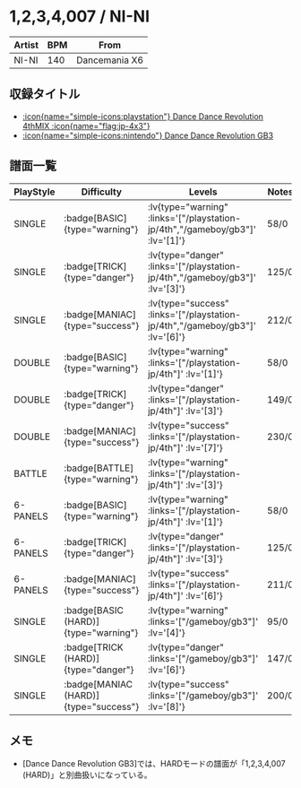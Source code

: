# 1,2,3,4,007 / NI-NI

|Artist|BPM|From|
|------|---|----|
|NI-NI|140|Dancemania X6|

## 収録タイトル

- [ :icon{name="simple-icons:playstation"} Dance Dance Revolution 4thMIX :icon{name="flag:jp-4x3"} ](/playstation-jp/4th)
- [ :icon{name="simple-icons:nintendo"} Dance Dance Revolution GB3](/gameboy/gb3)

## 譜面一覧

|PlayStyle|Difficulty|Levels|Notes|Movie|
|---------|----------|------|-----|-----|
|SINGLE| :badge[BASIC]{type="warning"} | :lv{type="warning" :links='["/playstation-jp/4th","/gameboy/gb3"]' :lv='[1]'} |58/0||
|SINGLE| :badge[TRICK]{type="danger"} | :lv{type="danger" :links='["/playstation-jp/4th","/gameboy/gb3"]' :lv='[3]'} |125/0||
|SINGLE| :badge[MANIAC]{type="success"} | :lv{type="success" :links='["/playstation-jp/4th","/gameboy/gb3"]' :lv='[6]'} |212/0||
|DOUBLE| :badge[BASIC]{type="warning"} | :lv{type="warning" :links='["/playstation-jp/4th"]' :lv='[1]'} |58/0||
|DOUBLE| :badge[TRICK]{type="danger"} | :lv{type="danger" :links='["/playstation-jp/4th"]' :lv='[3]'} |149/0||
|DOUBLE| :badge[MANIAC]{type="success"} | :lv{type="success" :links='["/playstation-jp/4th"]' :lv='[7]'} |230/0||
|BATTLE| :badge[BATTLE]{type="warning"} | :lv{type="warning" :links='["/playstation-jp/4th"]' :lv='[3]'} |||
|6-PANELS| :badge[BASIC]{type="warning"} | :lv{type="warning" :links='["/playstation-jp/4th"]' :lv='[1]'} |58/0||
|6-PANELS| :badge[TRICK]{type="danger"} | :lv{type="danger" :links='["/playstation-jp/4th"]' :lv='[3]'} |125/0||
|6-PANELS| :badge[MANIAC]{type="success"} | :lv{type="success" :links='["/playstation-jp/4th"]' :lv='[6]'} |211/0||
|SINGLE| :badge[BASIC (HARD)]{type="warning"} | :lv{type="warning" :links='["/gameboy/gb3"]' :lv='[4]'} |95/0||
|SINGLE| :badge[TRICK (HARD)]{type="danger"} | :lv{type="danger" :links='["/gameboy/gb3"]' :lv='[6]'} |147/0||
|SINGLE| :badge[MANIAC (HARD)]{type="success"} | :lv{type="success" :links='["/gameboy/gb3"]' :lv='[8]'} |200/0||

## メモ

- [Dance Dance Revolution GB3]では、HARDモードの譜面が「1,2,3,4,007 (HARD)」と別曲扱いになっている。

